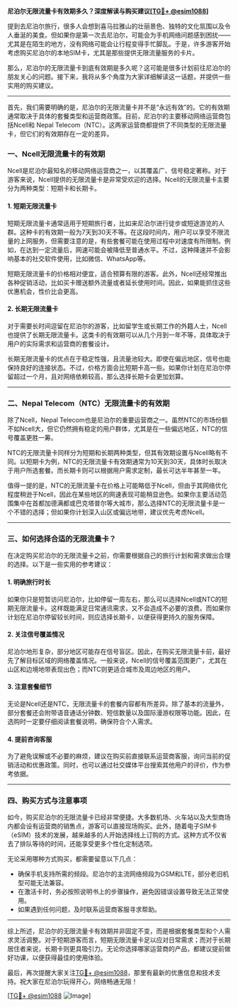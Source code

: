**尼泊尔无限流量卡有效期多久？深度解读与购买建议[[TG💪+ @esim1088](https://t.me/s/esim1088)]**

提到去尼泊尔旅行，很多人会想到喜马拉雅山的壮丽景色、独特的文化氛围以及令人垂涎的美食。但如果你是第一次去尼泊尔，可能会为手机网络问题感到困扰——尤其是在陌生的地方，没有网络可能会让行程变得手忙脚乱。于是，许多游客开始考虑购买尼泊尔的本地SIM卡，尤其是那些提供无限流量服务的卡片。

那么，尼泊尔的无限流量卡到底有效期是多久呢？这可能是很多计划前往尼泊尔的朋友关心的问题。接下来，我将从多个角度为大家详细解读这一话题，并提供一些实用的购买建议。

---

首先，我们需要明确的是，尼泊尔的无限流量卡并不是“永远有效”的。它的有效期通常取决于具体的套餐类型和运营商政策。目前，尼泊尔的主要移动网络运营商包括Ncell和 Nepal Telecom（NTC）。这两家运营商都提供了不同类型的无限流量卡，但它们的有效期存在一定的差异。

### **一、Ncell无限流量卡的有效期**
Ncell是尼泊尔最知名的移动网络运营商之一，以其覆盖广、信号稳定著称。对于游客来说，Ncell提供的无限流量卡是非常受欢迎的选择。Ncell的无限流量卡主要分为两种类型：短期卡和长期卡。

#### **1. 短期无限流量卡**
短期无限流量卡通常适用于短期旅行者，比如来尼泊尔进行徒步或短途游览的人群。这种卡的有效期一般为7天到30天不等。在这段时间内，用户可以享受不限流量的上网服务，但需要注意的是，有些套餐可能在使用过程中对速度有所限制。例如，在达到一定流量后，网速可能会被降低至普通水平。不过，这种降速并不会影响基本的社交软件使用，比如微信、WhatsApp等。

短期无限流量卡的价格相对便宜，适合预算有限的游客。此外，Ncell还经常推出各种促销活动，比如买卡赠送额外流量或者延长使用时间。因此，如果能抓住这些优惠机会，性价比会更高。

#### **2. 长期无限流量卡**
对于需要长时间逗留在尼泊尔的游客，比如留学生或长期工作的外籍人士，Ncell也提供了长期无限流量卡。这类卡的有效期可以从几个月到一年不等，具体取决于用户的实际需求和运营商的套餐设计。

长期无限流量卡的优点在于稳定性强，且流量池较大。即使在偏远地区，信号也能保持良好的连接状态。不过，价格方面会比短期卡高一些。如果你计划在尼泊尔停留超过一个月，且对网络依赖较高，那么选择长期卡会更加划算。

---

### **二、Nepal Telecom（NTC）无限流量卡的有效期**
除了Ncell，Nepal Telecom也是尼泊尔的重要运营商之一。虽然NTC的市场份额不如Ncell大，但它仍然拥有稳定的用户群体，尤其是在一些偏远地区，NTC的信号覆盖更胜一筹。

NTC的无限流量卡同样分为短期和长期两种类型，但其有效期设置与Ncell略有不同。以短期卡为例，NTC的无限流量卡有效期通常为10天到30天，具体时长取决于用户所选套餐。而长期卡则可以根据用户需求定制，最长可达半年甚至一年。

值得一提的是，NTC的无限流量卡在价格上可能略低于Ncell，但由于其网络优化程度稍逊于Ncell，因此在某些地区的网速表现可能稍显逊色。如果你主要活动范围集中在首都加德满都或巴克塔普尔等大城市，那么选择NTC的无限流量卡是一个不错的选择；但如果你计划深入山区或偏远地带，建议优先考虑Ncell。

---

### **三、如何选择合适的无限流量卡？**
在决定购买尼泊尔的无限流量卡之前，你需要根据自己的旅行计划和需求做出合理的选择。以下是一些实用的参考建议：

#### **1. 明确旅行时长**
如果你只是短暂访问尼泊尔，比如停留一周左右，那么可以选择Ncell或NTC的短期无限流量卡。这样既能满足日常通讯需求，又不会造成不必要的浪费。而如果你计划在尼泊尔停留较长时间，则应选择长期卡，以便获得更持久的服务保障。

#### **2. 关注信号覆盖情况**
尼泊尔地形复杂，部分地区可能存在信号盲区。因此，在购买无限流量卡前，最好先了解目标区域的网络覆盖情况。一般来说，Ncell的信号覆盖范围更广，尤其在山区和边境地带表现出色；而NTC则更适合城市及周边地区的用户。

#### **3. 注意套餐细节**
无论是Ncell还是NTC，无限流量卡的套餐内容都有所差异。除了基本的流量外，部分套餐还会附带语音通话分钟数、短信数量以及国际漫游权限等功能。因此，在选购时一定要仔细阅读套餐说明，确保符合个人需求。

#### **4. 提前咨询客服**
为了避免误解或不必要的麻烦，建议在购买前直接联系运营商客服，询问当前的促销活动和优惠政策。同时，也可以通过社交媒体平台搜索其他用户的评价，作为参考依据。

---

### **四、购买方式与注意事项**
如今，购买尼泊尔的无限流量卡已经非常便捷。大多数机场、火车站以及大型商场内都会设有运营商的销售点，游客可以直接现场购买。此外，随着电子SIM卡（eSIM）技术的发展，越来越多的人开始选择线上订购的方式。这种方式不仅省去了排队等待的时间，还能享受更多个性化定制选项。

无论采用哪种方式购买，都需要留意以下几点：
- 确保手机支持所需的频段。尼泊尔的主流网络频段为GSM和LTE，部分老旧机型可能无法兼容。
- 在激活卡时，务必按照说明书上的步骤操作，避免因错误设置导致无法正常使用。
- 如果遇到任何问题，及时联系运营商客服寻求帮助。

---

综上所述，尼泊尔的无限流量卡有效期并非固定不变，而是根据套餐类型和个人需求灵活调整。对于短期游客而言，短期无限流量卡足以应对日常需求；而对于长期居住者来说，长期卡则更具吸引力。无论你选择哪家运营商的产品，都建议提前做好功课，以便获得最佳的使用体验。

最后，再次提醒大家关注[TG💪+ @esim1088](https://t.me/s/esim1088)，那里有最新的优惠信息和技术支持。祝大家在尼泊尔玩得开心，网络畅通无阻！

[[TG💪+ @esim1088](https://t.me/s/esim1088) ![Image](https://i.postimg.cc/4NQfJmqS/Snipaste-2025-05-13-00-14-12.png)]